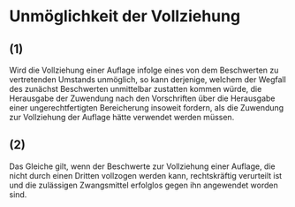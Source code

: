 # Unmöglichkeit der Vollziehung



## (1)

 Wird die Vollziehung einer Auflage infolge eines von dem Beschwerten zu vertretenden Umstands unmöglich, so kann derjenige, welchem der Wegfall des zunächst Beschwerten unmittelbar zustatten kommen würde, die Herausgabe der Zuwendung nach den Vorschriften über die Herausgabe einer ungerechtfertigten Bereicherung insoweit fordern, als die Zuwendung zur Vollziehung der Auflage hätte verwendet werden müssen.

## (2)

 Das Gleiche gilt, wenn der Beschwerte zur Vollziehung einer Auflage, die nicht durch einen Dritten vollzogen werden kann, rechtskräftig verurteilt ist und die zulässigen Zwangsmittel erfolglos gegen ihn angewendet worden sind. 

